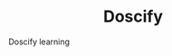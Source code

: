 <html>
<div style="text-align:center;">
<h1>
    Doscify
</h1>
</div>
</html>


&emsp;&emsp; Doscify learning
